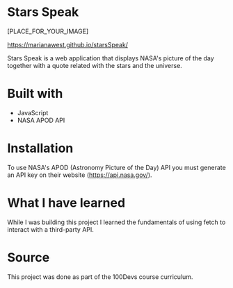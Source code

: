 


# Stars Speak

[PLACE_FOR_YOUR_IMAGE]

https://marianawest.github.io/starsSpeak/

Stars Speak is a web application that displays NASA's picture of the day together with a quote related with the stars and the universe. 

# Built with  

  - JavaScript
  - NASA APOD API 
 
# Installation

To use NASA's APOD (Astronomy Picture of the Day) API you must generate an API key on their website (https://api.nasa.gov/).

# What I have learned

While I was building this project I learned the fundamentals of using fetch to interact with a third-party API. 

# Source

This project was done as part of the 100Devs course curriculum. 

